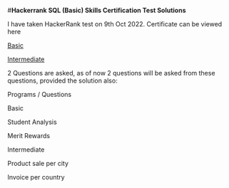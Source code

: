 #**Hackerrank SQL (Basic) Skills Certification Test Solutions**


I have taken HackerRank test on 9th Oct 2022. Certificate can be viewed here

[ Basic ](https://www.hackerrank.com/certificates/1a7c9465683c)

[Intermediate](https://www.hackerrank.com/certificates/2f204316909c)

2 Questions are asked, as of now 2 questions will be asked from these questions, provided the solution also:

Programs / Questions

Basic

Student Analysis

Merit Rewards


Intermediate  

Product sale per city

Invoice per country

